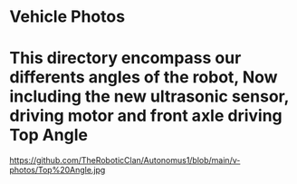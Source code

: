 Vehicle Photos
==

This directory encompass our differents angles of the robot, Now including the new ultrasonic sensor, driving motor and front axle driving
Top Angle
==
https://github.com/TheRoboticClan/Autonomus1/blob/main/v-photos/Top%20Angle.jpg
